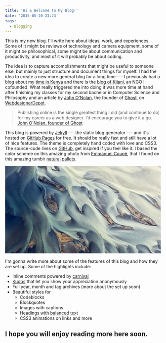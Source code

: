 ```yaml
---
title: 'Hi & Welcome to My Blog!'
date: '2015-05-20-23:23'
tags:
  - Blogging
---
```


This is my new blog. I'll write here about ideas, work, and experiences. Some of it might be reviews of technology and camera equipment, some of it might be philosophical, some might be about communication and productivity, and most of it will probably be about coding.

The idea is to capture accomplishments that might be useful to someone else, but mainly to just structure and document things for myself. I had the idea to create a new more general blog for a long time --- I previously had a blog about my [time in Kenya](http://www.tobiaslohse.com/kenya/blog/) and there is the [blog of Kijani](http://blog.kijani.co), an NGO I cofounded. What really triggered me into doing it was more time at hand after finishing my classes for my second bachelor in Computer Science and Philosophy and an article by [John O'Nolan](http://john.onolan.org/), the founder of [Ghost](https://ghost.org/), on [WebdesignerDepot](http://www.webdesignerdepot.com/2015/04/how-to-grow-a-successful-design-career-by-blogging/).

> Publishing online is the single greatest thing I did (and continue to do) for my career as a web designer. I’d encourage you to give it a go. [John O'Nolan, founder of Ghost](http://www.webdesignerdepot.com/2015/04/how-to-grow-a-successful-design-career-by-blogging/)

This blog is powered by [Jekyll](http://jekyll.com) --- the static blog generator --- and it's hosted on [GitHub Pages](https://pages.github.com/) for free. It should be really fast and still have a lot of nice features. The theme is completely hand coded with love and CSS3. The source-code lives on [GitHub](https://github.com/MrLoh/MrLoh.github.io), get inspired if you feel like it. I based the color scheme on this amazing photo from [Emmanuel Coupé](http://www.emmanuelcoupe.com/photo/is0779/), that I found on this amazing tumblr [natural pallets](http://palettes.co/post/75914098457/photo-by-emmanuel-coupe).

![The inspiration for the color scheme of this blog](/assets/img/color-sheme.jpg)

I'm gonna write more about some of the features of this blog and how they are set up. Some of the highlights include:

- Inline comments powered by [carnival](https://carnivalapp.io/)
- [Kudos](http://amitu.com/2013/04/kudos-using-parse-for-jekyll/) that let you show your appreciation anonymously
- Full year, month and tag archives (more about the set up soon)
- Beautiful styles for
  - Codeblocks
  - Blockquotes
  - Images with captions
  - Headings with [balanced text](https://github.com/adobe-webplatform/balance-text)
  - CSS3 animations on links and more

## I hope you will enjoy reading more here soon.
